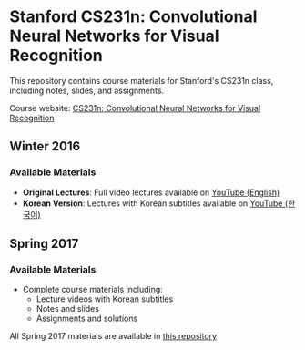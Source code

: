 # Stanford CS231n: Convolutional Neural Networks for Visual Recognition

This repository contains course materials for Stanford's CS231n class, including notes, slides, and assignments.

Course website: [CS231n: Convolutional Neural Networks for Visual Recognition](http://vision.stanford.edu/teaching/cs231n/)

## Winter 2016
### Available Materials
- **Original Lectures**: Full video lectures available on [YouTube (English)](https://www.youtube.com/playlist?list=PLkt2uSq6rBVctENoVBg1TpCC7OQi31AlC)
- **Korean Version**: Lectures with Korean subtitles available on [YouTube (한국어)](https://www.youtube.com/playlist?list=PL1Kb3QTCLIVtyOuMgyVgT-OeW0PYXl3j5)

## Spring 2017
### Available Materials
- Complete course materials including:
  - Lecture videos with Korean subtitles
  - Notes and slides
  - Assignments and solutions
  
All Spring 2017 materials are available in [this repository](https://github.com/visionNoob/CS231N_17_KOR_SUB)
